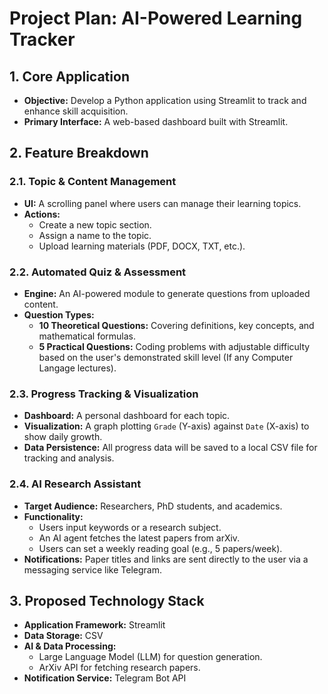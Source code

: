 # Project Plan: AI-Powered Learning Tracker

## 1. Core Application

- **Objective:** Develop a Python application using Streamlit to track and enhance skill acquisition.
- **Primary Interface:** A web-based dashboard built with Streamlit.

## 2. Feature Breakdown

### 2.1. Topic & Content Management

- **UI:** A scrolling panel where users can manage their learning topics.
- **Actions:**
    - Create a new topic section.
    - Assign a name to the topic.
    - Upload learning materials (PDF, DOCX, TXT, etc.).

### 2.2. Automated Quiz & Assessment

- **Engine:** An AI-powered module to generate questions from uploaded content.
- **Question Types:**
    - **10 Theoretical Questions:** Covering definitions, key concepts, and mathematical formulas.
    - **5 Practical Questions:** Coding problems with adjustable difficulty based on the user's demonstrated skill level (If any Computer Langage lectures).

### 2.3. Progress Tracking & Visualization

- **Dashboard:** A personal dashboard for each topic.
- **Visualization:** A graph plotting `Grade` (Y-axis) against `Date` (X-axis) to show daily growth.
- **Data Persistence:** All progress data will be saved to a local CSV file for tracking and analysis.

### 2.4. AI Research Assistant

- **Target Audience:** Researchers, PhD students, and academics.
- **Functionality:**
    - Users input keywords or a research subject.
    - An AI agent fetches the latest papers from arXiv.
    - Users can set a weekly reading goal (e.g., 5 papers/week).
- **Notifications:** Paper titles and links are sent directly to the user via a messaging service like Telegram.

## 3. Proposed Technology Stack

- **Application Framework:** Streamlit
- **Data Storage:** CSV
- **AI & Data Processing:**
    - Large Language Model (LLM) for question generation.
    - ArXiv API for fetching research papers.
- **Notification Service:** Telegram Bot API
